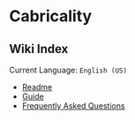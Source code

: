 # Cabricality

## Wiki Index

Current Language: `English (US)`

- [Readme](https://github.com/DM-Earth/Cabricality)
- [Guide](https://github.com/DM-Earth/Cabricality/wiki/English)
- [Frequently Asked Questions](https://github.com/DM-Earth/Cabricality/blob/packwiz/1.18.2/quilt/dev/docs/faq/en_united_states.md)
